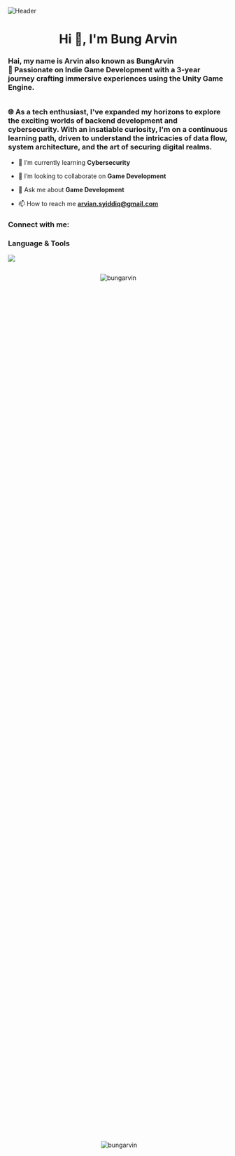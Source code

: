 ![Header](./github-header-image.png)
<h1 align="center">Hi 👋, I'm Bung Arvin</h1>
<h3 align="left">Hai, my name is Arvin also known as BungArvin <br>🚀 Passionate on Indie Game Development with a 3-year journey crafting immersive experiences using the Unity Game Engine. 
  
<br>🌐 As a tech enthusiast, I've expanded my horizons to explore the exciting worlds of backend development and cybersecurity. With an insatiable curiosity, I'm on a continuous learning path, driven to understand the intricacies of data flow, system architecture, and the art of securing digital realms.</h3>

- 🌱 I’m currently learning **Cybersecurity**

- 👯 I’m looking to collaborate on **Game Development**

- 💬 Ask me about **Game Development**

- 📫 How to reach me **arvian.syiddiq@gmail.com**

<h3 align="left">Connect with me:</h3>
<p align="left">
</p>

<h3 align ="left">Language & Tools</h3>

<p align="left">
  <a href="https://skillicons.dev">
    <img src="https://skillicons.dev/icons?i=cs,cpp,js,nodejs,mysql,unity,blender&perline=" />
  </a>
</p>


<div style="display: flex; flex-direction: column; align-items: center; justify-content: space-between; height: 100vh;">
  <p><img align="center" src="https://github-readme-stats.vercel.app/api/top-langs?username=bungarvin&show_icons=true&locale=en&layout=compact" alt="bungarvin" /></p>
  
  <p>&nbsp;<img align="center" src="https://github-readme-stats.vercel.app/api?username=bungarvin&show_icons=true&locale=en" alt="bungarvin" /></p>
  
  <p><img align="center" src="https://github-readme-streak-stats.herokuapp.com/?user=bungarvin&" alt="bungarvin" /></p>
</div>

zx
